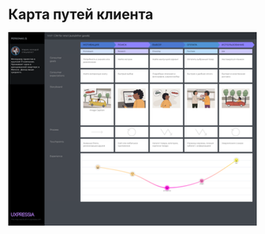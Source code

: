 # Карта путей клиента
![Карта путей клиента](https://github.com/fpmi-hci-2025/project12b-aquarius/blob/d8884125dfea7200ae61e5ba51a216e544711235/img/CJM%20for%20retail%20(auto_other%20goods)%20(1).png)
